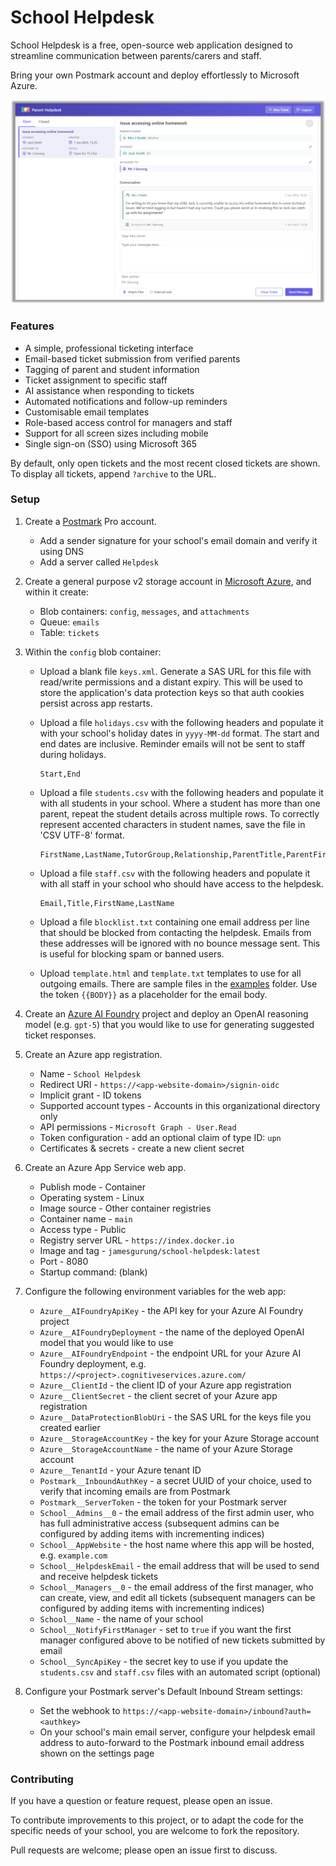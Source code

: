 # School Helpdesk

School Helpdesk is a free, open-source web application designed to streamline communication between parents/carers and staff.

Bring your own Postmark account and deploy effortlessly to Microsoft Azure.

![Screenshot of School Helpdesk](examples/screenshot.png)

### Features

* A simple, professional ticketing interface
* Email-based ticket submission from verified parents
* Tagging of parent and student information
* Ticket assignment to specific staff
* AI assistance when responding to tickets
* Automated notifications and follow-up reminders
* Customisable email templates
* Role-based access control for managers and staff
* Support for all screen sizes including mobile
* Single sign-on (SSO) using Microsoft 365

By default, only open tickets and the most recent closed tickets are shown. To display all tickets, append `?archive` to the URL.

### Setup

1. Create a [Postmark](https://account.postmarkapp.com) Pro account.
    * Add a sender signature for your school's email domain and verify it using DNS
    * Add a server called `Helpdesk`

2. Create a general purpose v2 storage account in [Microsoft Azure](http://portal.azure.com), and within it create:
    * Blob containers: `config`, `messages`, and `attachments`
    * Queue: `emails`
    * Table: `tickets`

3. Within the `config` blob container:

    * Upload a blank file `keys.xml`. Generate a SAS URL for this file with read/write permissions and a distant expiry. This will be used to store the application's data protection keys so that auth cookies persist across app restarts.
    
    * Upload a file `holidays.csv` with the following headers and populate it with your school's holiday dates in `yyyy-MM-dd` format. The start and end dates are inclusive. Reminder emails will not be sent to staff during holidays.
        ```csv
        Start,End
        ```

    * Upload a file `students.csv` with the following headers and populate it with all students in your school. Where a student has more than one parent, repeat the student details across multiple rows. To correctly represent accented characters in student names, save the file in 'CSV UTF-8' format.

        ```csv
        FirstName,LastName,TutorGroup,Relationship,ParentTitle,ParentFirstName,ParentLastName,ParentEmailAddress,ParentPhoneNumber
        ```

    * Upload a file `staff.csv` with the following headers and populate it with all staff in your school who should have access to the helpdesk.
    
        ```csv
        Email,Title,FirstName,LastName
        ```
    
    * Upload a file `blocklist.txt` containing one email address per line that should be blocked from contacting the helpdesk. Emails from these addresses will be ignored with no bounce message sent. This is useful for blocking spam or banned users.
    
    * Upload `template.html` and `template.txt` templates to use for all outgoing emails. There are sample files in the [examples](examples) folder. Use the token `{{BODY}}` as a placeholder for the email body.

4. Create an [Azure AI Foundry](https://ai.azure.com/) project and deploy an OpenAI reasoning model (e.g. `gpt-5`) that you would like to use for generating suggested ticket responses.

5. Create an Azure app registration.
    * Name - `School Helpdesk`
    * Redirect URI - `https://<app-website-domain>/signin-oidc`
    * Implicit grant - ID tokens
    * Supported account types - Accounts in this organizational directory only
    * API permissions - `Microsoft Graph - User.Read`
    * Token configuration - add an optional claim of type ID: `upn`
    * Certificates & secrets - create a new client secret

6. Create an Azure App Service web app.
    * Publish mode - Container
    * Operating system - Linux
    * Image source - Other container registries
    * Container name - `main`
    * Access type - Public
    * Registry server URL - `https://index.docker.io`
    * Image and tag - `jamesgurung/school-helpdesk:latest`
    * Port - 8080
    * Startup command: (blank)

7. Configure the following environment variables for the web app:

    * `Azure__AIFoundryApiKey` - the API key for your Azure AI Foundry project
    * `Azure__AIFoundryDeployment` - the name of the deployed OpenAI model that you would like to use
    * `Azure__AIFoundryEndpoint` - the endpoint URL for your Azure AI Foundry deployment, e.g. `https://<project>.cognitiveservices.azure.com/`
    * `Azure__ClientId` - the client ID of your Azure app registration
    * `Azure__ClientSecret` - the client secret of your Azure app registration
    * `Azure__DataProtectionBlobUri` - the SAS URL for the keys file you created earlier
    * `Azure__StorageAccountKey` - the key for your Azure Storage account
    * `Azure__StorageAccountName` - the name of your Azure Storage account
    * `Azure__TenantId` - your Azure tenant ID
    * `Postmark__InboundAuthKey` - a secret UUID of your choice, used to verify that incoming emails are from Postmark
    * `Postmark__ServerToken` - the token for your Postmark server
    * `School__Admins__0` - the email address of the first admin user, who has full administrative access (subsequent admins can be configured by adding items with incrementing indices)
    * `School__AppWebsite` - the host name where this app will be hosted, e.g. `example.com`
    * `School__HelpdeskEmail` - the email address that will be used to send and receive helpdesk tickets
    * `School__Managers__0` - the email address of the first manager, who can create, view, and edit all tickets (subsequent managers can be configured by adding items with incrementing indices)
    * `School__Name` - the name of your school
    * `School__NotifyFirstManager` - set to `true` if you want the first manager configured above to be notified of new tickets submitted by email
    * `School__SyncApiKey` - the secret key to use if you update the `students.csv` and `staff.csv` files with an automated script (optional)

8. Configure your Postmark server's Default Inbound Stream settings:
    * Set the webhook to `https://<app-website-domain>/inbound?auth=<authkey>`
    * On your school's main email server, configure your helpdesk email address to auto-forward to the Postmark inbound email address shown on the settings page

### Contributing

If you have a question or feature request, please open an issue.

To contribute improvements to this project, or to adapt the code for the specific needs of your school, you are welcome to fork the repository.

Pull requests are welcome; please open an issue first to discuss.
